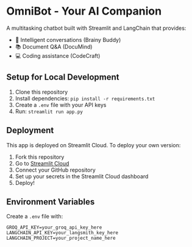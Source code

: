# OmniBot - Your AI Companion

A multitasking chatbot built with Streamlit and LangChain that provides:
- 💬 Intelligent conversations (Brainy Buddy)
- 📚 Document Q&A (DocuMind)
- 💻 Coding assistance (CodeCraft)

## Setup for Local Development

1. Clone this repository
2. Install dependencies: `pip install -r requirements.txt`
3. Create a `.env` file with your API keys
4. Run: `streamlit run app.py`

## Deployment

This app is deployed on Streamlit Cloud. To deploy your own version:

1. Fork this repository
2. Go to [Streamlit Cloud](https://streamlit.io/cloud)
3. Connect your GitHub repository
4. Set up your secrets in the Streamlit Cloud dashboard
5. Deploy!

## Environment Variables

Create a `.env` file with:
```env
GROQ_API_KEY=your_groq_api_key_here
LANGCHAIN_API_KEY=your_langsmith_key_here
LANGCHAIN_PROJECT=your_project_name_here

